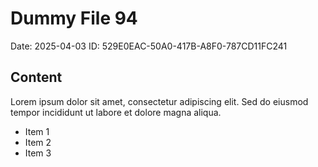# Dummy File 94

Date: 2025-04-03
ID: 529E0EAC-50A0-417B-A8F0-787CD11FC241

## Content

Lorem ipsum dolor sit amet, consectetur adipiscing elit.
Sed do eiusmod tempor incididunt ut labore et dolore magna aliqua.

* Item 1
* Item 2
* Item 3

